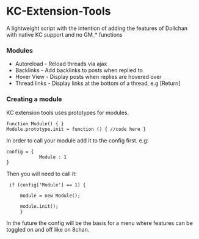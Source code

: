 # KC-Extension-Tools
A lightweight script with the intention of adding the features of Dollchan with native KC support and no GM_* functions

### Modules

* Autoreload   - Reload threads via ajax
* Backlinks    - Add backlinks to posts when replied to
* Hover View   - Display posts when replies are hovered over
* Thread links - Display links at the bottom of a thread, e.g [Return]

### Creating a module

KC extension tools uses prototypes for modules. 

    function Module() { }
    Module.prototype.init = function () { //code here }
In order to call your module add it to the config first. e.g:

    config = {
                Module : 1
    }

Then you will need to call it:

     if (config['Module'] == 1) {

	     module = new Module();

	     module.init();
         }
         
 In the future the config will be the basis for a menu where features can be toggled on and off like on 8chan.       
